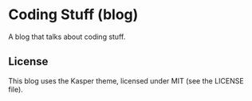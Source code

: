 # Coding Stuff (blog)

A blog that talks about coding stuff.

## License

This blog uses the Kasper theme, licensed under MIT (see the LICENSE file).
